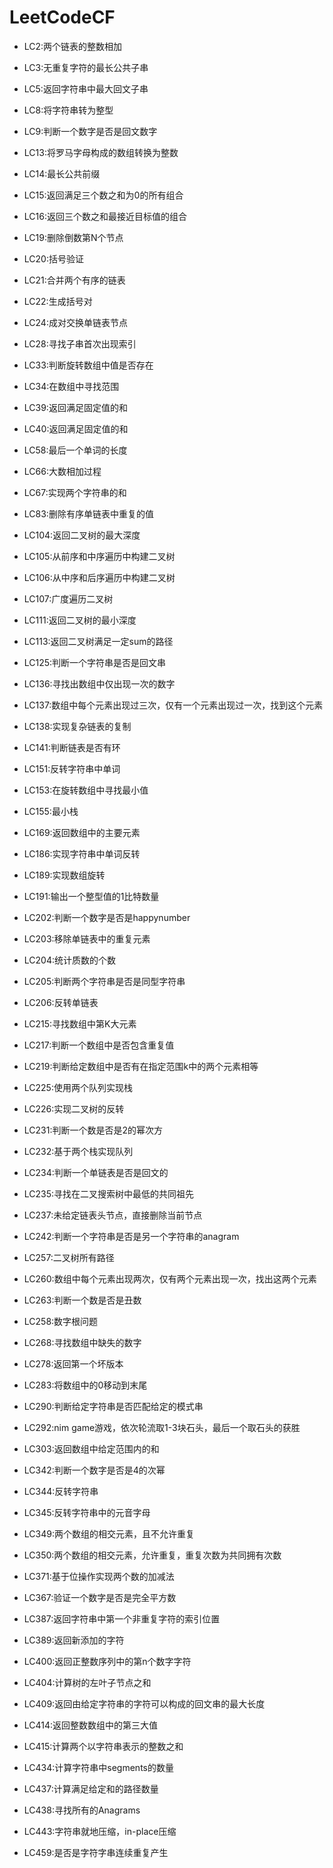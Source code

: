 # LeetCodeCF

- LC2:两个链表的整数相加

- LC3:无重复字符的最长公共子串

- LC5:返回字符串中最大回文子串

- LC8:将字符串转为整型

- LC9:判断一个数字是否是回文数字

- LC13:将罗马字母构成的数组转换为整数

- LC14:最长公共前缀

- LC15:返回满足三个数之和为0的所有组合

- LC16:返回三个数之和最接近目标值的组合

- LC19:删除倒数第N个节点

- LC20:括号验证

- LC21:合并两个有序的链表

- LC22:生成括号对

- LC24:成对交换单链表节点

- LC28:寻找子串首次出现索引

- LC33:判断旋转数组中值是否存在

- LC34:在数组中寻找范围

- LC39:返回满足固定值的和

- LC40:返回满足固定值的和

- LC58:最后一个单词的长度

- LC66:大数相加过程

- LC67:实现两个字符串的和

- LC83:删除有序单链表中重复的值

- LC104:返回二叉树的最大深度

- LC105:从前序和中序遍历中构建二叉树

- LC106:从中序和后序遍历中构建二叉树

- LC107:广度遍历二叉树

- LC111:返回二叉树的最小深度

- LC113:返回二叉树满足一定sum的路径

- LC125:判断一个字符串是否是回文串

- LC136:寻找出数组中仅出现一次的数字

- LC137:数组中每个元素出现过三次，仅有一个元素出现过一次，找到这个元素

- LC138:实现复杂链表的复制

- LC141:判断链表是否有环

- LC151:反转字符串中单词

- LC153:在旋转数组中寻找最小值

- LC155:最小栈

- LC169:返回数组中的主要元素

- LC186:实现字符串中单词反转

- LC189:实现数组旋转

- LC191:输出一个整型值的1比特数量

- LC202:判断一个数字是否是happynumber

- LC203:移除单链表中的重复元素

- LC204:统计质数的个数

- LC205:判断两个字符串是否是同型字符串

- LC206:反转单链表

- LC215:寻找数组中第K大元素

- LC217:判断一个数组中是否包含重复值

- LC219:判断给定数组中是否有在指定范围k中的两个元素相等

- LC225:使用两个队列实现栈

- LC226:实现二叉树的反转

- LC231:判断一个数是否是2的幂次方

- LC232:基于两个栈实现队列

- LC234:判断一个单链表是否是回文的

- LC235:寻找在二叉搜索树中最低的共同祖先

- LC237:未给定链表头节点，直接删除当前节点

- LC242:判断一个字符串是否是另一个字符串的anagram

- LC257:二叉树所有路径

- LC260:数组中每个元素出现两次，仅有两个元素出现一次，找出这两个元素

- LC263:判断一个数是否是丑数

- LC258:数字根问题

- LC268:寻找数组中缺失的数字

- LC278:返回第一个坏版本

- LC283:将数组中的0移动到末尾

- LC290:判断给定字符串是否匹配给定的模式串

- LC292:nim game游戏，依次轮流取1-3块石头，最后一个取石头的获胜

- LC303:返回数组中给定范围内的和

- LC342:判断一个数字是否是4的次幂

- LC344:反转字符串

- LC345:反转字符串中的元音字母

- LC349:两个数组的相交元素，且不允许重复

- LC350:两个数组的相交元素，允许重复，重复次数为共同拥有次数

- LC371:基于位操作实现两个数的加减法

- LC367:验证一个数字是否是完全平方数

- LC387:返回字符串中第一个非重复字符的索引位置

- LC389:返回新添加的字符

- LC400:返回正整数序列中的第n个数字字符

- LC404:计算树的左叶子节点之和

- LC409:返回由给定字符串的字符可以构成的回文串的最大长度

- LC414:返回整数数组中的第三大值

- LC415:计算两个以字符串表示的整数之和

- LC434:计算字符串中segments的数量

- LC437:计算满足给定和的路径数量

- LC438:寻找所有的Anagrams

- LC443:字符串就地压缩，in-place压缩

- LC459:是否是字符字串连续重复产生

